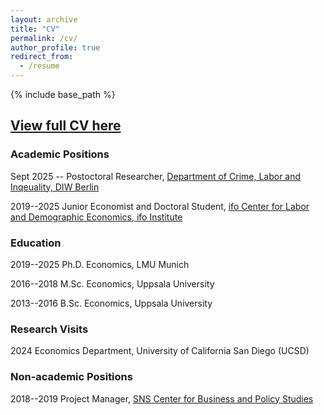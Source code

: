 ```yaml
---
layout: archive
title: "CV"
permalink: /cv/
author_profile: true
redirect_from:
  - /resume
---
```


{% include base_path %}

## **[View full CV here]([https://drive.google.com/file/d/177_YkAIlIHnAVo3mdBEbxHrIpTjy11oF/view](https://drive.google.com/file/d/1uVRrS__irDe1SZXT1sMcXV-tvXk6DAto/view?usp=sharing))**


### **Academic Positions**
Sept 2025 -- Postoctoral Researcher, [Department of Crime, Labor and Inqeuality, DIW Berlin ](https://www.diw.de/en/diw_01.c.914985.en/crime__labor_and_inequality.html)

2019--2025 Junior Economist and Doctoral Student, [ifo Center for Labor and Demographic Economics, ifo Institute](https://www.ifo.de/en/research/ifo-center-for-labor-and-demographic-economics)

### **Education**
2019--2025 Ph.D. Economics, LMU Munich

2016--2018 M.Sc. Economics, Uppsala University

2013--2016 B.Sc. Economics, Uppsala University

### **Research Visits**
2024 Economics Department, University of California San Diego (UCSD)

### **Non-academic Positions**
2018--2019 Project Manager, [SNS Center for Business and Policy Studies](https://www.sns.se/en/)
